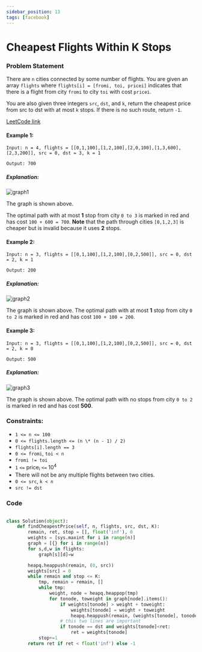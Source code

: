 ```yaml
---
sidebar_position: 13
tags: [facebook]
---
```


# Cheapest Flights Within K Stops

### Problem Statement

There are `n` cities connected by some number of flights. You are given an array `flights` where `flights[i] = [fromi, toi, pricei]` indicates that there is a flight from city `fromi` to city `toi` with cost `pricei`.

You are also given three integers `src`, `dst`, and `k`, return the cheapest price from src to dst with at most `k` stops. If there is no such route, return `-1`.

[LeetCode link](https://leetcode.com/problems/cheapest-flights-within-k-stops)

#### Example 1:

```
Input: n = 4, flights = [[0,1,100],[1,2,100],[2,0,100],[1,3,600],[2,3,200]], src = 0, dst = 3, k = 1

Output: 700
```

##### Explanation:

![graph1](https://assets.leetcode.com/uploads/2022/03/18/cheapest-flights-within-k-stops-3drawio.png)

The graph is shown above.

The optimal path with at most **1** stop from city `0 to 3` is marked in red and has cost `100 + 600 = 700`.
**Note** that the path through cities `[0,1,2,3]` is cheaper but is invalid because it uses **2** stops.

#### Example 2:

```
Input: n = 3, flights = [[0,1,100],[1,2,100],[0,2,500]], src = 0, dst = 2, k = 1

Output: 200
```

##### Explanation:

![graph2](https://assets.leetcode.com/uploads/2022/03/18/cheapest-flights-within-k-stops-1drawio.png)

The graph is shown above.
The optimal path with at most **1** stop from city `0 to 2` is marked in red and has cost `100 + 100 = 200`.

#### Example 3:

```
Input: n = 3, flights = [[0,1,100],[1,2,100],[0,2,500]], src = 0, dst = 2, k = 0

Output: 500
```

##### Explanation:

![graph3](https://assets.leetcode.com/uploads/2022/03/18/cheapest-flights-within-k-stops-2drawio.png)

The graph is shown above.
The optimal path with no stops from city `0 to 2` is marked in red and has cost **500**.

### Constraints:

- `1 <= n <= 100`
- `0 <= flights.length <= (n \* (n - 1) / 2)`
- `flights[i].length == 3`
- `0 <= fromi`, `toi < n`
- `fromi != toi`
- `1` `<=` price<sub>i</sub> `<=` 10<sup>4</sup>
- There will not be any multiple flights between two cities.
- `0 <= src`, `k < n`
- `src != dst`

### Code

```python title="Python Code"

class Solution(object):
    def findCheapestPrice(self, n, flights, src, dst, K):
        remain, ret, stop = [], float('inf'), 0
        weights = [sys.maxint for i in range(n)]
        graph = [{} for i in range(n)]
        for s,d,w in flights:
            graph[s][d]=w

        heapq.heappush(remain, (0, src))
        weights[src] = 0
        while remain and stop <= K:
            tmp, remain = remain, []
            while tmp:
                weight, node = heapq.heappop(tmp)
                for tonode, toweight in graph[node].items():
                    if weights[tonode] > weight + toweight:
                        weights[tonode] = weight + toweight
                        heapq.heappush(remain, (weights[tonode], tonode))
                    # this two lines are important
                    if tonode == dst and weights[tonode]<ret:
                        ret = weights[tonode]
            stop+=1
        return ret if ret < float('inf') else -1
```
